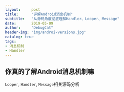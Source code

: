 ```yaml
---
layout:     post
title:      "详解Android消息机制" 
subtitle:   "从源码角度彻底理解Handler、Looper、Message"
date:       2019-05-09
author:     "DebugCat"
header-img: "img/androi-versions.jpg"
catalog: true
tags:
- 消息机制
- Handler
---
```


## 你真的了解Android消息机制嘛

`Looper`, `Handler`, `Message`相关源码分析